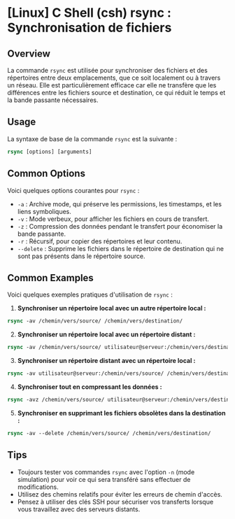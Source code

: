 # [Linux] C Shell (csh) rsync : Synchronisation de fichiers

## Overview
La commande `rsync` est utilisée pour synchroniser des fichiers et des répertoires entre deux emplacements, que ce soit localement ou à travers un réseau. Elle est particulièrement efficace car elle ne transfère que les différences entre les fichiers source et destination, ce qui réduit le temps et la bande passante nécessaires.

## Usage
La syntaxe de base de la commande `rsync` est la suivante :

```csh
rsync [options] [arguments]
```

## Common Options
Voici quelques options courantes pour `rsync` :

- `-a` : Archive mode, qui préserve les permissions, les timestamps, et les liens symboliques.
- `-v` : Mode verbeux, pour afficher les fichiers en cours de transfert.
- `-z` : Compression des données pendant le transfert pour économiser la bande passante.
- `-r` : Récursif, pour copier des répertoires et leur contenu.
- `--delete` : Supprime les fichiers dans le répertoire de destination qui ne sont pas présents dans le répertoire source.

## Common Examples
Voici quelques exemples pratiques d'utilisation de `rsync` :

1. **Synchroniser un répertoire local avec un autre répertoire local :**

```csh
rsync -av /chemin/vers/source/ /chemin/vers/destination/
```

2. **Synchroniser un répertoire local avec un répertoire distant :**

```csh
rsync -av /chemin/vers/source/ utilisateur@serveur:/chemin/vers/destination/
```

3. **Synchroniser un répertoire distant avec un répertoire local :**

```csh
rsync -av utilisateur@serveur:/chemin/vers/source/ /chemin/vers/destination/
```

4. **Synchroniser tout en compressant les données :**

```csh
rsync -avz /chemin/vers/source/ utilisateur@serveur:/chemin/vers/destination/
```

5. **Synchroniser en supprimant les fichiers obsolètes dans la destination :**

```csh
rsync -av --delete /chemin/vers/source/ /chemin/vers/destination/
```

## Tips
- Toujours tester vos commandes `rsync` avec l'option `-n` (mode simulation) pour voir ce qui sera transféré sans effectuer de modifications.
- Utilisez des chemins relatifs pour éviter les erreurs de chemin d'accès.
- Pensez à utiliser des clés SSH pour sécuriser vos transferts lorsque vous travaillez avec des serveurs distants.